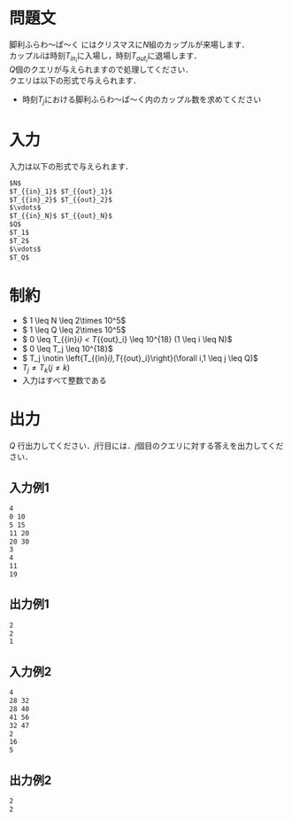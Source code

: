 # 問題文
脚利ふらわ～ぱ～く にはクリスマスに$N$組のカップルが来場します．  
カップル$i$は時刻$T_{{in}_i}$に入場し，時刻$T_{{out}_i}$に退場します．  
$Q$個のクエリが与えられますので処理してください．  
クエリは以下の形式で与えられます．
- 時刻$T_j$における脚利ふらわ～ぱ～く内のカップル数を求めてください

# 入力
入力は以下の形式で与えられます．
```md
$N$  
$T_{{in}_1}$ $T_{{out}_1}$  
$T_{{in}_2}$ $T_{{out}_2}$  
$\vdots$  
$T_{{in}_N}$ $T_{{out}_N}$  
$Q$  
$T_1$  
$T_2$  
$\vdots$  
$T_Q$  

```
# 制約
- $ 1 \leq N \leq 2\times 10^5$
- $ 1 \leq Q \leq 2\times 10^5$
- $ 0 \leq T_{{in}_i} < T_{{out}_i} \leq  10^{18} (1 \leq i \leq N)$
- $ 0 \leq T_j \leq  10^{18}$
- $  T_j \notin  \left\{T_{{in}_i},T_{{out}_i}\right\}(\forall i,1 \leq j \leq Q)$
- $T_j \neq T_k(j \neq k)$
- 入力はすべて整数である


# 出力
$Q$ 行出力してください．$j$行目には．$j$個目のクエリに対する答えを出力してください．

## 入力例1
```md
4
0 10
5 15
11 20
20 30
3
4
11
19
```

## 出力例1
```md
2
2
1
```
## 入力例2
```md
4
28 32
28 40
41 56
32 47
2
16
5
```

## 出力例2
```md
2
2
```
